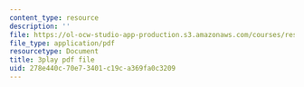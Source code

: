 ```yaml
---
content_type: resource
description: ''
file: https://ol-ocw-studio-app-production.s3.amazonaws.com/courses/res-9-003-brains-minds-and-machines-summer-course-summer-2015/278e440c70e73401c19ca369fa0c3209_Unvy1L_NH0c.pdf
file_type: application/pdf
resourcetype: Document
title: 3play pdf file
uid: 278e440c-70e7-3401-c19c-a369fa0c3209
---
```

